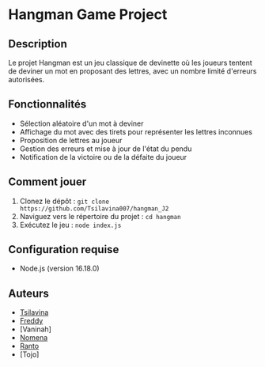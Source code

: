 # Hangman Game Project

## Description
Le projet Hangman est un jeu classique de devinette où les joueurs tentent de deviner un mot en proposant des lettres, avec un nombre limité d'erreurs autorisées.

## Fonctionnalités
- Sélection aléatoire d'un mot à deviner
- Affichage du mot avec des tirets pour représenter les lettres inconnues
- Proposition de lettres au joueur
- Gestion des erreurs et mise à jour de l'état du pendu
- Notification de la victoire ou de la défaite du joueur

## Comment jouer
1. Clonez le dépôt : `git clone https://github.com/Tsilavina007/hangman_J2`
2. Naviguez vers le répertoire du projet : `cd hangman`
3. Exécutez le jeu : `node index.js`

## Configuration requise
- Node.js (version 16.18.0)

## Auteurs
- [Tsilavina](https://github.com/Tsilavina007)
- [Freddy](https://github.com/dyferherios)
- [Vaninah]
- [Nomena](https://github.com/nomenafitahiana)
- [Ranto](https://github.com/ranto-creat)
- [Tojo]
